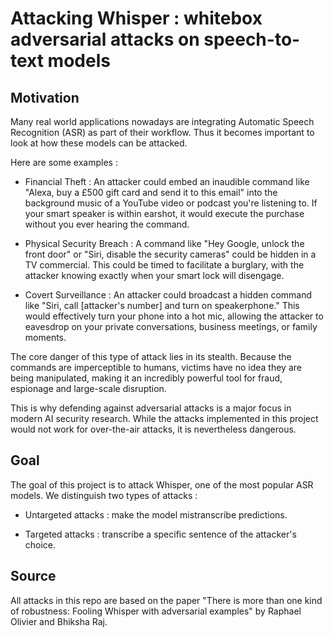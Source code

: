 # Attacking Whisper : whitebox adversarial attacks on speech-to-text models


## Motivation
Many real world applications nowadays are integrating Automatic Speech Recognition (ASR) as part of their workflow. 
Thus it becomes important to look at how these models can be attacked.

Here are some examples :

* Financial Theft : An attacker could embed an inaudible command like "Alexa, buy a £500 gift card and send it to this email" into the background music of a YouTube video or podcast you're listening to. If your smart speaker is within earshot, it would execute the purchase without you ever hearing the command.

* Physical Security Breach : A command like "Hey Google, unlock the front door" or "Siri, disable the security cameras" could be hidden in a TV commercial. This could be timed to facilitate a burglary, with the attacker knowing exactly when your smart lock will disengage.

* Covert Surveillance : An attacker could broadcast a hidden command like "Siri, call [attacker's number] and turn on speakerphone." This would effectively turn your phone into a hot mic, allowing the attacker to eavesdrop on your private conversations, business meetings, or family moments.

The core danger of this type of attack lies in its stealth. Because the commands are imperceptible to humans, victims have no idea they are being manipulated, making it an incredibly powerful tool for fraud, espionage and large-scale disruption.

This is why defending against adversarial attacks is a major focus in modern AI security research. While the attacks implemented in this project would not work for over-the-air attacks, it is nevertheless dangerous.


## Goal
The goal of this project is to attack Whisper, one of the most popular ASR models. We distinguish two types of attacks : 

* Untargeted attacks : make the model mistranscribe predictions.

* Targeted attacks : transcribe a specific sentence of the attacker's choice.

## Source

All attacks in this repo are based on the paper "There is more than one kind of robustness: Fooling Whisper with adversarial
examples" by Raphael Olivier and Bhiksha Raj.

